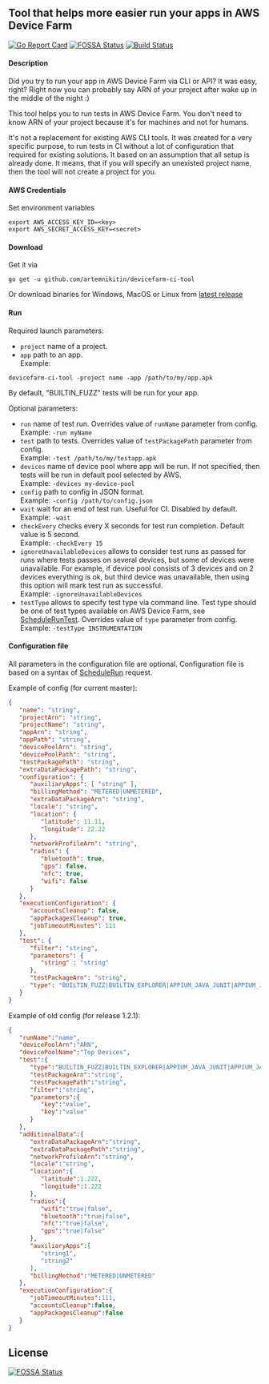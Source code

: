 ## Tool that helps more easier run your apps in AWS Device Farm
[![Go Report Card](https://goreportcard.com/badge/github.com/artemnikitin/devicefarm-ci-tool)](https://goreportcard.com/report/github.com/artemnikitin/devicefarm-ci-tool) [![FOSSA Status](https://app.fossa.io/api/projects/git%2Bhttps%3A%2F%2Fgithub.com%2Fartemnikitin%2Fdevicefarm-ci-tool.svg?type=shield)](https://app.fossa.io/projects/git%2Bhttps%3A%2F%2Fgithub.com%2Fartemnikitin%2Fdevicefarm-ci-tool?ref=badge_shield)
  [![Build Status](https://travis-ci.org/artemnikitin/devicefarm-ci-tool.svg?branch=master)](https://travis-ci.org/artemnikitin/devicefarm-ci-tool)     
#### Description
Did you try to run your app in AWS Device Farm via CLI or API? It was easy, right? Right now you can probably say ARN of your project after wake up in the middle of the night :)

This tool helps you to run tests in AWS Device Farm. You don't need to know ARN of your project because it's for machines and not for humans.

It's not a replacement for existing AWS CLI tools. It was created for a very specific purpose, to run tests in CI without a lot of configuration that required for existing solutions. It based on an assumption that all setup is already done. It means, that if you will specify an unexisted project name, then the tool will not create a project for you.
#### AWS Credentials

Set environment variables     
```
export AWS_ACCESS_KEY_ID=<key>    
export AWS_SECRET_ACCESS_KEY=<secret>
```     

#### Download
Get it via    
``` 
go get -u github.com/artemnikitin/devicefarm-ci-tool 
``` 

Or download binaries for Windows, MacOS or Linux from [latest release](https://github.com/artemnikitin/devicefarm-ci-tool/releases/latest)   
   
#### Run
Required launch parameters:
- ```project``` name of a project.
- ```app``` path to an app.    
Example:
```
devicefarm-ci-tool -project name -app /path/to/my/app.apk
```
By default, "BUILTIN_FUZZ" tests will be run for your app.

Optional parameters:
- ```run``` name of test run. Overrides value of `runName` parameter from config.     
Example: `-run myName` 
- ```test``` path to tests. Overrides value of `testPackagePath` parameter from config.     
Example: `-test /path/to/my/testapp.apk` 
- ```devices``` name of device pool where app will be run. If not specified, then tests will be run in default pool selected by AWS.          
Example: `-devices my-device-pool`      
- ```config``` path to config in JSON format.    
Example: `-config /path/to/config.json`   
- ```wait``` wait for an end of test run. Useful for CI. Disabled by default.     
Example: `-wait`  
- ```checkEvery``` checks every X seconds for test run completion. Default value is 5 second.    
Example: `-checkEvery 15`
- ```ignoreUnavailableDevices``` allows to consider test runs as passed for runs where tests passes on several devices, but some of devices were unavailable. For example, if device pool consists of 3 devices and on 2 devices everything is ok, but third device was unavailable, then using this option will mark test run as successful.     
Example: `-ignoreUnavailableDevices`
- ```testType``` allows to specify test type via command line. Test type should be one of test types available on AWS Device Farm, see [ScheduleRunTest](http://docs.aws.amazon.com/devicefarm/latest/APIReference/API_ScheduleRunTest.html). Overrides value of `type` parameter from config.       
Example: `-testType INSTRUMENTATION`

#### Configuration file
All parameters in the configuration file are optional. Configuration file is based on a syntax of [ScheduleRun](http://docs.aws.amazon.com/devicefarm/latest/APIReference/API_ScheduleRun.html) request.        

Example of config (for current master):    
```json
{
   "name": "string",
   "projectArn": "string",
   "projectName": "string",
   "appArn": "string",
   "appPath": "string",
   "devicePoolArn": "string",
   "devicePoolPath": "string",
   "testPackagePath": "string",
   "extraDataPackagePath": "string",
   "configuration": { 
      "auxiliaryApps": [ "string" ],
      "billingMethod": "METERED|UNMETERED",
      "extraDataPackageArn": "string",
      "locale": "string",
      "location": { 
         "latitude": 11.11,
         "longitude": 22.22
      },
      "networkProfileArn": "string",
      "radios": { 
         "bluetooth": true,
         "gps": false,
         "nfc": true,
         "wifi": false
      }
   },
   "executionConfiguration": { 
      "accountsCleanup": false,
      "appPackagesCleanup": true,
      "jobTimeoutMinutes": 111
   },
   "test": { 
      "filter": "string",
      "parameters": { 
         "string" : "string" 
      },
      "testPackageArn": "string",
      "type": "BUILTIN_FUZZ|BUILTIN_EXPLORER|APPIUM_JAVA_JUNIT|APPIUM_JAVA_TESTNG|APPIUM_PYTHON|APPIUM_WEB_JAVA_JUNIT|APPIUM_WEB_JAVA_TESTNG|APPIUM_WEB_PYTHON|CALABASH|INSTRUMENTATION|UIAUTOMATION|UIAUTOMATOR|XCTEST"
   }
}
```    
Example of old config (for release 1.2.1):    
```json
{
   "runName":"name",
   "devicePoolArn":"ARN",
   "devicePoolName":"Top Devices",
   "test":{
      "type":"BUILTIN_FUZZ|BUILTIN_EXPLORER|APPIUM_JAVA_JUNIT|APPIUM_JAVA_TESTNG|APPIUM_PYTHON|APPIUM_WEB_JAVA_JUNIT|APPIUM_WEB_JAVA_TESTNG|APPIUM_WEB_PYTHON|CALABASH|INSTRUMENTATION|UIAUTOMATION|UIAUTOMATOR|XCTEST",
      "testPackageArn":"string",
      "testPackagePath":"string",
      "filter":"string",
      "parameters":{
         "key":"value",
         "key":"value"
      }
   },
   "additionalData":{
      "extraDataPackageArn":"string",
      "extraDataPackagePath":"string",
      "networkProfileArn":"string",
      "locale":"string",
      "location":{
         "latitude":1.222,
         "longitude":1.222
      },
      "radios":{
         "wifi":"true|false",
         "bluetooth":"true|false",
         "nfc":"true|false",
         "gps":"true|false"
      },
      "auxiliaryApps":[
         "string1",
         "string2"
      ],
      "billingMethod":"METERED|UNMETERED"
   },
   "executionConfiguration":{ 
      "jobTimeoutMinutes":111,
      "accountsCleanup":false,
      "appPackagesCleanup":false
   }
}
```


## License
[![FOSSA Status](https://app.fossa.io/api/projects/git%2Bhttps%3A%2F%2Fgithub.com%2Fartemnikitin%2Fdevicefarm-ci-tool.svg?type=large)](https://app.fossa.io/projects/git%2Bhttps%3A%2F%2Fgithub.com%2Fartemnikitin%2Fdevicefarm-ci-tool?ref=badge_large)
